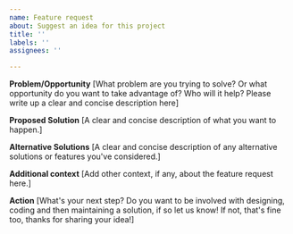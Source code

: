 ```yaml
---
name: Feature request
about: Suggest an idea for this project
title: ''
labels: ''
assignees: ''

---
```


**Problem/Opportunity**
[What problem are you trying to solve? Or what opportunity do you want to take advantage of? Who will it help? Please write up a clear and concise description here]

**Proposed Solution**
[A clear and concise description of what you want to happen.]

**Alternative Solutions**
[A clear and concise description of any alternative solutions or features you've considered.]

**Additional context**
[Add other context, if any, about the feature request here.]

**Action**
[What's your next step? Do you want to be involved with designing, coding and then maintaining a solution, if so let us know! If not, that's fine too, thanks for sharing your idea!]

